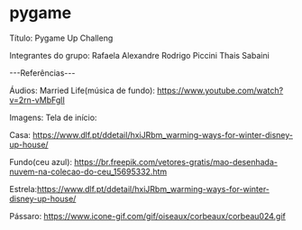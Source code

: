 # pygame

Título: Pygame Up Challeng

Integrantes do grupo:
Rafaela Alexandre
Rodrigo Piccini
Thais Sabaini 



---Referências---

Áudios:
Married Life(música de fundo): https://www.youtube.com/watch?v=2rn-vMbFglI


Imagens:
Tela de início: 

Casa: https://www.dlf.pt/ddetail/hxiJRbm_warming-ways-for-winter-disney-up-house/

Fundo(ceu azul): https://br.freepik.com/vetores-gratis/mao-desenhada-nuvem-na-colecao-do-ceu_15695332.htm

Estrela:https://www.dlf.pt/ddetail/hxiJRbm_warming-ways-for-winter-disney-up-house/ 

Pássaro: https://www.icone-gif.com/gif/oiseaux/corbeaux/corbeau024.gif





